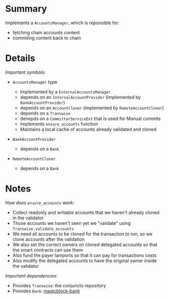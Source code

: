 
# Summary

Implements a `AccountsManager`, which is reponsible for:

- fetching chain accounts content
- commiting content back to chain

# Details

*Important symbols:*

- `AccountsManager` type
  - Implemented by a `ExternalAccountsManager`
  - depends on an `InternalAccountProvider` (implemented by `BankAccountProvider`)
  - depends on an `AccountCloner` (implemented by `RemoteAccountCloner`)
  - depends on a `Transwise`
  - denepds on a `CommittorServiceExt` that is used for Manual commits
  - Implements `ensure_accounts` function
  - Maintains a local cache of accounts already validated and cloned

- `BankAccountProvider`
  - depends on a `Bank`

- `RemoteAccountCloner`
  - depends on a `Bank`

# Notes

*How does `ensure_accounts` work:*

- Collect readonly and writable accounts that we haven't already cloned in the validator
- Those accounts we haven't seen yet we "validate" using `Transwise.validate_accounts`
- We need all accounts to be cloned for the transaction to run, so we clone accounts after the validation
- We also set the correct owners on cloned delegated accounts so that the smart contracts can use them
- Also fund the payer lamports so that it can pay for transactions costs
- Also modify the delegated accounts to have the original owner inside the validator

*Important dependencies:*

- Provides `Transwise`: the conjuncto repository
- Provides `Bank`: [magicblock-bank](../magicblock-bank/README.md)
